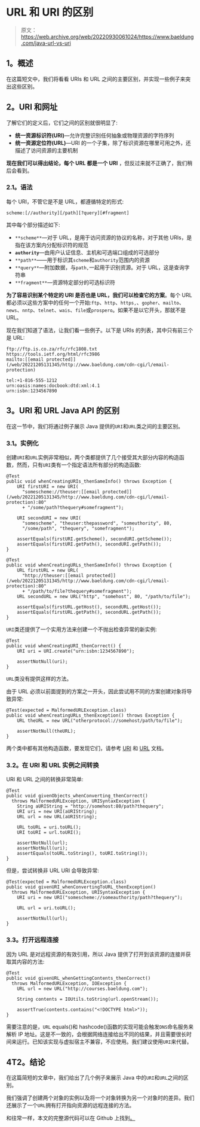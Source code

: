 # URL 和 URI 的区别

> 原文：<https://web.archive.org/web/20220930061024/https://www.baeldung.com/java-url-vs-uri>

## 1。概述

在这篇短文中，我们将看看 URIs 和 URL 之间的主要区别，并实现一些例子来突出这些区别。

## 2。URI 和网址

了解它们的定义后，它们之间的区别就很明显了:

*   **统一资源标识符(URI)**—允许完整识别任何抽象或物理资源的字符序列
*   **统一资源定位符(URL)**—URI 的一个子集，除了标识资源在哪里可用之外，还描述了访问资源的主要机制

**现在我们可以得出结论，每个 URL 都是一个 URI** ，但反过来就不正确了，我们稍后会看到。

### 2.1。语法

每个 URI，不管它是不是 URL，都遵循特定的形式:

```
scheme:[//authority][/path][?query][#fragment]
```

其中每个部分描述如下:

*   `**scheme**`—对于 URL，是用于访问资源的协议的名称，对于其他 URIs，是指在该方案内分配标识符的规范
*   **`authority`**—由用户认证信息、主机和可选端口组成的可选部分
*   `**path**`——用于标识其`scheme`和`authority`范围内的资源
*   `**query**`—附加数据，与`path,`一起用于识别资源。对于 URL，这是查询字符串
*   `**fragment**`—资源特定部分的可选标识符

**为了容易识别某个特定的 URI 是否也是 URL，我们可以检查它的方案**。每个 URL 都必须以这些方案中的任何一个开始:`ftp`、`http`、`https,`、`gopher`、`mailto`、`news`、`nntp`、`telnet`、`wais`、`file`或`prospero`。如果不是以它开头，那就不是 URL。

现在我们知道了语法，让我们看一些例子。以下是 URIs 的列表，其中只有前三个是 URL:

```
ftp://ftp.is.co.za/rfc/rfc1808.txt
https://tools.ietf.org/html/rfc3986
mailto:[[email protected]](/web/20221205131345/http://www.baeldung.com/cdn-cgi/l/email-protection)

tel:+1-816-555-1212
urn:oasis:names:docbook:dtd:xml:4.1
urn:isbn:1234567890
```

## 3。URI 和 URL Java API 的区别

在这一节中，我们将通过例子展示 Java 提供的`URI`和`URL`类之间的主要区别。

### 3.1。实例化

创建`URI`和`URL`实例非常相似，两个类都提供了几个接受其大部分内容的构造函数，然而，只有`URI`类有一个指定语法所有部分的构造函数:

```
@Test
public void whenCreatingURIs_thenSameInfo() throws Exception {
    URI firstURI = new URI(
      "somescheme://theuser:[[email protected]](/web/20221205131345/http://www.baeldung.com/cdn-cgi/l/email-protection):80"
      + "/some/path?thequery#somefragment");

    URI secondURI = new URI(
      "somescheme", "theuser:thepassword", "someuthority", 80,
      "/some/path", "thequery", "somefragment");

    assertEquals(firstURI.getScheme(), secondURI.getScheme());
    assertEquals(firstURI.getPath(), secondURI.getPath());
}

@Test
public void whenCreatingURLs_thenSameInfo() throws Exception {
    URL firstURL = new URL(
      "http://theuser:[[email protected]](/web/20221205131345/http://www.baeldung.com/cdn-cgi/l/email-protection):80"
      + "/path/to/file?thequery#somefragment");
    URL secondURL = new URL("http", "somehost", 80, "/path/to/file");

    assertEquals(firstURL.getHost(), secondURL.getHost());
    assertEquals(firstURL.getPath(), secondURL.getPath());
}
```

`URI`类还提供了一个实用方法来创建一个不抛出检查异常的新实例:

```
@Test
public void whenCreatingURI_thenCorrect() {
    URI uri = URI.create("urn:isbn:1234567890");

    assertNotNull(uri);
}
```

`URL`类没有提供这样的方法。

由于 URL 必须以前面提到的方案之一开头，因此尝试用不同的方案创建对象将导致异常:

```
@Test(expected = MalformedURLException.class)
public void whenCreatingURLs_thenException() throws Exception {
    URL theURL = new URL("otherprotocol://somehost/path/to/file");

    assertNotNull(theURL);
}
```

两个类中都有其他构造函数，要发现它们，请参考 [URI](https://web.archive.org/web/20221205131345/https://docs.oracle.com/en/java/javase/11/docs/api/java.base/java/net/URI.html) 和 [URL](https://web.archive.org/web/20221205131345/https://docs.oracle.com/en/java/javase/11/docs/api/java.base/java/net/URL.html) 文档。

### 3.2。在 URI 和 URL 实例之间转换

URI 和 URL 之间的转换非常简单:

```
@Test
public void givenObjects_whenConverting_thenCorrect()
  throws MalformedURLException, URISyntaxException {
    String aURIString = "http://somehost:80/path?thequery";
    URI uri = new URI(aURIString);
    URL url = new URL(aURIString);

    URL toURL = uri.toURL();
    URI toURI = url.toURI();

    assertNotNull(url);
    assertNotNull(uri);
    assertEquals(toURL.toString(), toURI.toString());
}
```

但是，尝试转换非 URL URI 会导致异常:

```
@Test(expected = MalformedURLException.class)
public void givenURI_whenConvertingToURL_thenException()
  throws MalformedURLException, URISyntaxException {
    URI uri = new URI("somescheme://someauthority/path?thequery");

    URL url = uri.toURL();

    assertNotNull(url);
}
```

### 3.3。打开远程连接

因为 URL 是对远程资源的有效引用，所以 Java 提供了打开到该资源的连接并获取其内容的方法:

```
@Test
public void givenURL_whenGettingContents_thenCorrect()
  throws MalformedURLException, IOException {
    URL url = new URL("http://courses.baeldung.com");

    String contents = IOUtils.toString(url.openStream());

    assertTrue(contents.contains("<!DOCTYPE html>"));
}
```

需要注意的是，`URL` equals()和 hashcode()函数的实现可能会触发`DNS`命名服务来解析 IP 地址。这是不一致的，会根据网络连接给出不同的结果，并且需要很长时间来运行。已知该实现与虚拟宿主不兼容，不应使用。我们建议使用`URI`来代替。

## 4T2。结论

在这篇简短的文章中，我们给出了几个例子来展示 Java 中的`URI`和`URL`之间的区别。

我们强调了创建两个对象的实例以及将一个对象转换为另一个对象时的差异。我们还展示了一个`URL`拥有打开指向资源的远程连接的方法。

和往常一样，本文的完整源代码可以在 Github 上找到[。](https://web.archive.org/web/20221205131345/https://github.com/eugenp/tutorials/tree/master/core-java-modules/core-java-networking)